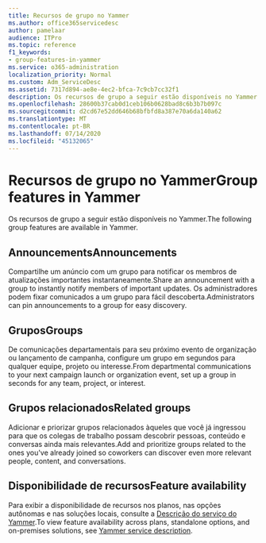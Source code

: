 ```yaml
---
title: Recursos de grupo no Yammer
ms.author: office365servicedesc
author: pamelaar
audience: ITPro
ms.topic: reference
f1_keywords:
- group-features-in-yammer
ms.service: o365-administration
localization_priority: Normal
ms.custom: Adm_ServiceDesc
ms.assetid: 7317d894-ae8e-4ec2-bfca-7c9cb7cc32f1
description: Os recursos de grupo a seguir estão disponíveis no Yammer.
ms.openlocfilehash: 28600b37cab0d1ceb106b0628bad8c6b3b7b097c
ms.sourcegitcommit: d2cd67e52dd646b68bfbfd8a387e70a6da140a62
ms.translationtype: MT
ms.contentlocale: pt-BR
ms.lasthandoff: 07/14/2020
ms.locfileid: "45132065"
---
```

# <a name="group-features-in-yammer"></a><span data-ttu-id="1efd2-103">Recursos de grupo no Yammer</span><span class="sxs-lookup"><span data-stu-id="1efd2-103">Group features in Yammer</span></span>

<span data-ttu-id="1efd2-104">Os recursos de grupo a seguir estão disponíveis no Yammer.</span><span class="sxs-lookup"><span data-stu-id="1efd2-104">The following group features are available in Yammer.</span></span>
  
## <a name="announcements"></a><span data-ttu-id="1efd2-105">Announcements</span><span class="sxs-lookup"><span data-stu-id="1efd2-105">Announcements</span></span>

<span data-ttu-id="1efd2-106">Compartilhe um anúncio com um grupo para notificar os membros de atualizações importantes instantaneamente.</span><span class="sxs-lookup"><span data-stu-id="1efd2-106">Share an announcement with a group to instantly notify members of important updates.</span></span> <span data-ttu-id="1efd2-107">Os administradores podem fixar comunicados a um grupo para fácil descoberta.</span><span class="sxs-lookup"><span data-stu-id="1efd2-107">Administrators can pin announcements to a group for easy discovery.</span></span>
  
## <a name="groups"></a><span data-ttu-id="1efd2-108">Grupos</span><span class="sxs-lookup"><span data-stu-id="1efd2-108">Groups</span></span>

<span data-ttu-id="1efd2-109">De comunicações departamentais para seu próximo evento de organização ou lançamento de campanha, configure um grupo em segundos para qualquer equipe, projeto ou interesse.</span><span class="sxs-lookup"><span data-stu-id="1efd2-109">From departmental communications to your next campaign launch or organization event, set up a group in seconds for any team, project, or interest.</span></span>
  
## <a name="related-groups"></a><span data-ttu-id="1efd2-110">Grupos relacionados</span><span class="sxs-lookup"><span data-stu-id="1efd2-110">Related groups</span></span>

<span data-ttu-id="1efd2-111">Adicionar e priorizar grupos relacionados àqueles que você já ingressou para que os colegas de trabalho possam descobrir pessoas, conteúdo e conversas ainda mais relevantes.</span><span class="sxs-lookup"><span data-stu-id="1efd2-111">Add and prioritize groups related to the ones you've already joined so coworkers can discover even more relevant people, content, and conversations.</span></span>
  
## <a name="feature-availability"></a><span data-ttu-id="1efd2-112">Disponibilidade de recursos</span><span class="sxs-lookup"><span data-stu-id="1efd2-112">Feature availability</span></span>

<span data-ttu-id="1efd2-113">Para exibir a disponibilidade de recursos nos planos, nas opções autônomas e nas soluções locais, consulte a [Descrição do serviço do Yammer](yammer-service-description.md).</span><span class="sxs-lookup"><span data-stu-id="1efd2-113">To view feature availability across plans, standalone options, and on-premises solutions, see [Yammer service description](yammer-service-description.md).</span></span>
  